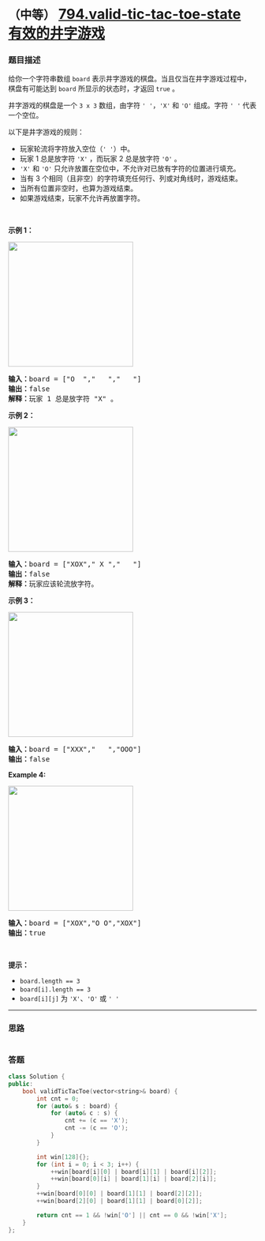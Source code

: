 # `（中等）` [794.valid-tic-tac-toe-state 有效的井字游戏](https://leetcode-cn.com/problems/valid-tic-tac-toe-state/)

### 题目描述
<p>给你一个字符串数组 <code>board</code> 表示井字游戏的棋盘。当且仅当在井字游戏过程中，棋盘有可能达到 <code>board</code> 所显示的状态时，才返回 <code>true</code> 。</p>

<p>井字游戏的棋盘是一个 <code>3 x 3</code> 数组，由字符 <code>' '</code>，<code>'X'</code> 和 <code>'O'</code> 组成。字符 <code>' '</code> 代表一个空位。</p>

<p>以下是井字游戏的规则：</p>

<ul>
	<li>玩家轮流将字符放入空位（<code>' '</code>）中。</li>
	<li>玩家 1 总是放字符 <code>'X'</code> ，而玩家 2 总是放字符 <code>'O'</code> 。</li>
	<li><code>'X'</code> 和 <code>'O'</code> 只允许放置在空位中，不允许对已放有字符的位置进行填充。</li>
	<li>当有 3 个相同（且非空）的字符填充任何行、列或对角线时，游戏结束。</li>
	<li>当所有位置非空时，也算为游戏结束。</li>
	<li>如果游戏结束，玩家不允许再放置字符。</li>
</ul>

<p>&nbsp;</p>

<p><strong>示例 1：</strong></p>
<img style="width: 253px; height: 253px;" src="https://assets.leetcode.com/uploads/2021/05/15/tictactoe1-grid.jpg" alt="">
<pre><strong>输入：</strong>board = ["O  ","   ","   "]
<strong>输出：</strong>false
<strong>解释：</strong>玩家 1 总是放字符 "X" 。
</pre>

<p><strong>示例 2：</strong></p>
<img style="width: 253px; height: 253px;" src="https://assets.leetcode.com/uploads/2021/05/15/tictactoe2-grid.jpg" alt="">
<pre><strong>输入：</strong>board = ["XOX"," X ","   "]
<strong>输出：</strong>false
<strong>解释：</strong>玩家应该轮流放字符。</pre>

<p><strong>示例 3：</strong></p>
<img style="width: 253px; height: 253px;" src="https://assets.leetcode.com/uploads/2021/05/15/tictactoe3-grid.jpg" alt="">
<pre><strong>输入：</strong>board = ["XXX","   ","OOO"]
<strong>输出：</strong>false
</pre>

<p><strong>Example 4:</strong></p>
<img style="width: 253px; height: 253px;" src="https://assets.leetcode.com/uploads/2021/05/15/tictactoe4-grid.jpg" alt="">
<pre><strong>输入：</strong>board = ["XOX","O O","XOX"]
<strong>输出：</strong>true
</pre>

<p>&nbsp;</p>

<p><strong>提示：</strong></p>

<ul>
	<li><code>board.length == 3</code></li>
	<li><code>board[i].length == 3</code></li>
	<li><code>board[i][j]</code> 为 <code>'X'</code>、<code>'O'</code> 或 <code>' '</code></li>
</ul>


---
### 思路
```
```



### 答题
``` C++
class Solution {
public:
    bool validTicTacToe(vector<string>& board) {
        int cnt = 0;
        for (auto& s : board) {
            for (auto& c : s) {
                cnt += (c == 'X');
                cnt -= (c == 'O');
            }
        }

        int win[128]{};
        for (int i = 0; i < 3; i++) {
            ++win[board[i][0] | board[i][1] | board[i][2]];
            ++win[board[0][i] | board[1][i] | board[2][i]];
        }
        ++win[board[0][0] | board[1][1] | board[2][2]];
        ++win[board[2][0] | board[1][1] | board[0][2]];

        return cnt == 1 && !win['O'] || cnt == 0 && !win['X'];
    }
};
```




